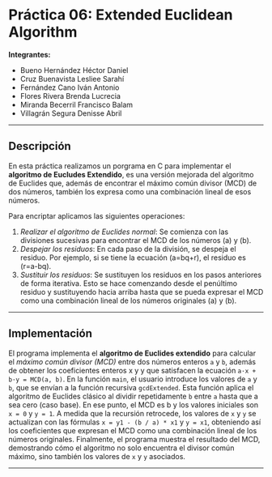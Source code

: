 # Práctica 06: Extended Euclidean Algorithm  

**Integrantes:**  
- Bueno Hernández Héctor Daniel  
- Cruz Buenavista Lesliee Sarahí  
- Fernández Cano Iván Antonio  
- Flores Rivera Brenda Lucrecia  
- Miranda Becerril Francisco Balam  
- Villagrán Segura Denisse Abril  

---

## Descripción  

En esta práctica realizamos un porgrama en C para implementar el **algoritmo de Eucludes Extendido**, es una versión mejorada del algoritmo de Euclides que, además de encontrar el máximo común divisor (MCD) de dos números, también los expresa como una combinación lineal de esos números. 

Para encriptar aplicamos las siguientes operaciones:
1. *Realizar el algoritmo de Euclides normal*: Se comienza con las divisiones sucesivas para encontrar el MCD de los números \(a\) y \(b\).
2. *Despejar los residuos*: En cada paso de la división, se despeja el residuo. Por ejemplo, si se tiene la ecuación \(a=bq+r\), el residuo es \(r=a-bq\).
3. *Sustituir los residuos*: Se sustituyen los residuos en los pasos anteriores de forma iterativa. Esto se hace comenzando desde el penúltimo residuo y sustituyendo hacia arriba hasta que se pueda expresar el MCD como una combinación lineal de los números originales \(a\) y \(b\). 

---

## Implementación  

El programa implementa el **algoritmo de Euclides extendido** para calcular el *máximo común divisor (MCD)* entre dos números enteros `a` y `b`, además de obtener los coeficientes enteros x y y que satisfacen la ecuación `a·x + b·y = MCD(a, b)`. En la función `main`, el usuario introduce los valores de `a` y `b`, que se envían a la función recursiva `gcdExtended`. Esta función aplica el algoritmo de Euclides clásico al dividir repetidamente `b` entre `a` hasta que a sea cero (caso base). En ese punto, el MCD es b y los valores iniciales son `x = 0` y `y = 1`. A medida que la recursión retrocede, los valores de `x` y `y` se actualizan con las fórmulas `x = y1 - (b / a) * x1` y `y = x1`, obteniendo así los coeficientes que expresan el MCD como una combinación lineal de los números originales. Finalmente, el programa muestra el resultado del MCD, demostrando cómo el algoritmo no solo encuentra el divisor común máximo, sino también los valores de `x` y `y` asociados.

---

